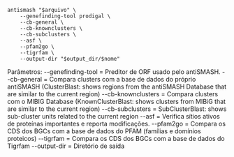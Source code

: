     antismash "$arquivo" \
        --genefinding-tool prodigal \
        --cb-general \
        --cb-knownclusters \
        --cb-subclusters \
        --asf \
        --pfam2go \
        --tigrfam \
        --output-dir "$output_dir/$nome"

Parâmetros:
--genefinding-tool = Preditor de ORF usado pelo antiSMASH.
--cb-general = Compara clusters com a base de dados do próprio antiSMASH (ClusterBlast: shows regions from the antiSMASH Database that are similar to the current region)
--cb-knownclusters = Compara clusters com o MIBIG Database (KnownClusterBlast: shows clusters from MIBiG that are similar to the current region)
--cb-subclusters = SubClusterBlast: shows sub-cluster units related to the current region
--asf = Verifica sítios ativos de proteínas importantes e reporta modificações.
--pfam2go = Compara os CDS dos BGCs com a base de dados do PFAM (famílias e domínios proteicos)
--tigrfam = Compara os CDS dos BGCs com a base de dados do Tigrfam
--output-dir = Diretório de saída
